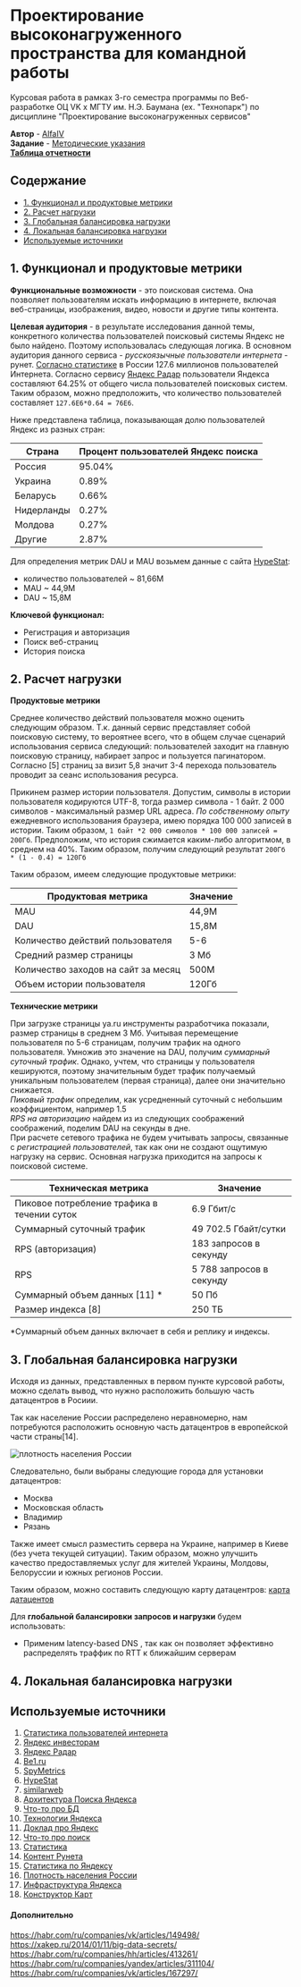 # Проектирование высоконагруженного пространства для командной работы
Курсовая работа в рамках 3-го семестра программы по Веб-разработке ОЦ VK x МГТУ им. Н.Э. Баумана (ex. "Технопарк") по дисциплине "Проектирование высоконагруженных сервисов"

__Автор__ - [AlfaIV](https://github.com/alfaiv)</br>
__Задание__ - [Методические указания](https://github.com/init/highload/blob/main/homework_architecture.md)</br>
__[Таблица отчетности](https://vk.com/away.php?to=https%3A%2F%2Fdocs.google.com%2Fspreadsheets%2Fd%2F1XhRgeQARIXGoiTSYQStW4GTlXJ62-jgL36c2i8HvYJ4%2Fedit%3Fusp%3Dsharing&cc_key=)__

## Содержание

- [1. Функционал и продуктовые метрики](#chapter-one)
- [2. Расчет нагрузки](#chapter-two)
- [3. Глобальная балансировка нагрузки](#chapter-tree)
- [4. Локальная балансировка нагрузки](#chapter-four)
- [Используемые источники](#sorce)

 


## 1. Функционал и продуктовые метрики
<a id="chapter-one"></a>


__Функциональные возможности__ - это поисковая система. Она позволяет пользователям искать информацию в интернете, включая веб-страницы, изображения, видео, новости и другие типы контента.

__Целевая аудитория__ - в результате исследования данной темы, конкретного количества пользователей поисковый системы Яндекс не было найдено. Поэтому использовалась следующая логика. В основном аудитория данного сервиса - _русскоязычные пользователи интернета_ - рунет. [Согласно статистике](https://www.web-canape.ru/business/statistika-interneta-i-socsetej-na-2023-god-cifry-i-trendy-v-mire-i-v-rossii/) в России 127.6 миллионов пользователей Интернета. Согласно сервису [Яндекс Радар](https://radar.yandex.ru/search?period=all&selected_rows=iHMJ0E%252CvDPqTi%252C8fg2y0%252Ctmkupd%252CMCj1FA) пользователи Яндекса составляют 64.25% от общего числа пользователей поисковых систем. Таким образом, можно предположить, что количество пользователей составляет ``127.6E6*0.64 = 76E6``.</br>

Ниже представлена таблица, показывающая долю пользователей Яндекс из разных стран:

 Страна         |  Процент пользователей Яндекс поиска
----------------|------------------------
 Россия         |   95.04%
 Украина        |    0.89%
 Беларусь       |    0.66%
 Нидерланды     |    0.27%
 Молдова        |    0.27%
 Другие         |    2.87%

Для определения метрик DAU и MAU возьмем данные с сайта [HypeStat](https://hypestat.com/info/ya.ru):

- количество пользователей ~ 81,66M
- MAU ~ 44,9M
- DAU ~ 15,8M

__Ключевой функционал:__

- Регистрация и авторизация
- Поиск веб-страниц
- История поиска


## 2. Расчет нагрузки
<a id="chapter-two"></a>

__Продуктовые метрики__

Среднее количество действий пользователя можно оценить следующим образом. Т.к. данный сервис представляет собой поисковую систему, то вероятнее всего, что в общем случае сценарий использования сервиса следующий: пользователей заходит на главную поисковую страницу, набирает запрос и пользуется пагинатором. Согласно [5] страниц за визит 5,8 значит 3-4 перехода пользователь проводит за сеанс использования ресурса.</br>

Прикинем размер истории пользователя. Допустим, символы в истории пользователя кодируются UTF-8, тогда размер символа - 1 байт. 2 000 символов - максимальный размер URL адреса. _По собственному опыту_ ежедневного использования браузера, имею порядка 100 000 записей в истории. Таким образом, ``1 байт *2 000 символов * 100 000 записей = 200Гб``. Предположим, что история сжимается каким-либо алгоритмом, в среднем на 40%. Таким образом, получим следующий результат ``200Гб * (1 - 0.4) = 120Гб``

Таким образом, имеем следующие продуктовые метрики:

 Продуктовая метрика                      |Значение
------------------------------------------|--------
 MAU                                      | 44,9М  
 DAU                                      | 15,8М
 Количество действий пользователя         | 5-6
 Средний размер страницы                  | 3 Мб
 Количество заходов на сайт за месяц      | 500M
 Объем истории пользователя               | 120Гб


__Технические метрики__

При загрузке страницы ya.ru инструменты разработчика показали, размер страницы в среднем 3 Мб. Учитывая перемещение пользователя по 5-6 страницам, получим трафик на одного пользователя. Умножив это значение на DAU, получим _суммарный суточный трафик_. Однако, учтем, что страницы у пользователя кешируются, поэтому значительным будет трафик получаемый уникальным пользователем (первая страница), далее они значительно снижается.</br>
_Пиковый трафик_ определим, как усредненный суточный с небольшим коэффициентом, например 1.5</br>
_RPS на авторизацию_ найдем из из следующих соображений соображений, поделим DAU на секунды в дне.<br>
При расчете сетевого трафика не будем учитывать запросы, связанные с _регистрацией пользователей_, так как они не создают ощутимую нагрузку на сервис. Основная нагрузка приходится на запросы к поисковой системе.


Техническая метрика                             |Значение
------------------------------------------------|------------------------
Пиковое потребление трафика в течении суток     | 6.9 Гбит/с
Суммарный суточный трафик                       | 49 702.5 Гбайт/сутки
RPS (авторизация)                               | 183 запросов в секунду
RPS                                             | 5 788 запросов в секунду
Суммарный объем данных [11] *                   | 50 Пб
Размер индекса [8]                              | 250 ТБ

*Суммарный объем данных включает в себя и реплику и индексы.


## 3. Глобальная балансировка нагрузки
<a id="chapter-tree"></a>

Исходя из данных, представленных в первом пункте курсовой работы, можно сделать вывод, что нужно расположить большую часть датацентров в Росиии.<br>

Так как население России распределено неравномерно, нам потребуются расположить основную часть датацентров в европейской части страны[14].<br>

![плотность населения России](https://upload.wikimedia.org/wikipedia/commons/thumb/3/38/Federal_subjects_of_Russia_by_population_dencity.svg/1920px-Federal_subjects_of_Russia_by_population_dencity.svg.png)

Следовательно, были выбраны следующие города для установки датацентров:

- Москва
- Московская область
- Владимир
- Рязань


Также имеет смысл разместить сервера на Украине, например в Киеве (без учета текущей ситуации). Таким образом, можно улучшить качество предоставляемых услуг для жителей Украины, Молдовы, Белоруссии и южных регионов России.</br>

Таким образом, можно составить следующую карту датацентров: [карта датацентов](https://yandex.ru/maps/?um=constructor%3A1a245cfdfa0b8edad4e6334f166dc8c5658ea634ecf4b590220d70426b31da7d&source=constructorLink)


Для __глобальной балансировки запросов и нагрузки__ будем использовать:

- Применим latency-based DNS , так как он позволяет эффективно распределять траффик по RTT к ближайшим серверам


## 4. Локальная балансировка нагрузки
<a id="#chapter-four"></a>





## Используемые источники
<a id="sorce"></a>

1. [Статистика пользователей интернета](https://www.web-canape.ru/business/statistika-interneta-i-socsetej-na-2023-god-cifry-i-trendy-v-mire-i-v-rossii/)
1. [Яндекс инвесторам](https://ir.yandex.ru/)
1. [Яндекс Радар](https://radar.yandex.ru/search?period=all&selected_rows=iHMJ0E%252CvDPqTi%252C8fg2y0%252Ctmkupd%252CMCj1FA)
1. [Be1.ru](https://be1.ru/stat/ya.ru)
1. [SpyMetrics](https://spymetrics.ru/ru/website/ya.ru)
1. [HypeStat](https://hypestat.com/info/ya.ru)
1. [similarweb](https://www.similarweb.com/website/ya.ru/)
1. [Архитектура Поиска Яндекса](https://habr.com/ru/companies/yandex/articles/204282/)
1. [Что-то про БД](https://habr.com/ru/articles/123884/)
1. [Технологии Яндекса](https://yandex.ru/company/technologies/)
1. [Доклад про Яндекс](https://habr.com/ru/companies/yandex/articles/312716/)
1. [Что-то про поиск](https://habr.com/ru/companies/hh/articles/413261/)
1. [Статистика](https://datareportal.com/search?q=DIGITAL%202023%3A%20Rus)
1. [Контент Рунета](https://yandex.ru/company/researches/2009/ya_content_09/)
1. [Статистика по Яндексу](https://inclient.ru/yandex-stats/)
1. [Плотность населения России](https://ru.wikipedia.org/wiki/Плотность_населения_субъектов_Российской_Федерации)
1. [Инфраструктура Яндекса](https://www.tadviser.ru/index.php/Статья:Яндекс_(ИТ-инфраструктура))
1. [Конструктор Карт](https://yandex.ru/map-constructor/)


#### Дополнительно

https://habr.com/ru/companies/vk/articles/149498/
https://xakep.ru/2014/01/11/big-data-secrets/
https://habr.com/ru/companies/hh/articles/413261/
https://habr.com/ru/companies/yandex/articles/311104/
https://habr.com/ru/companies/vk/articles/167297/
